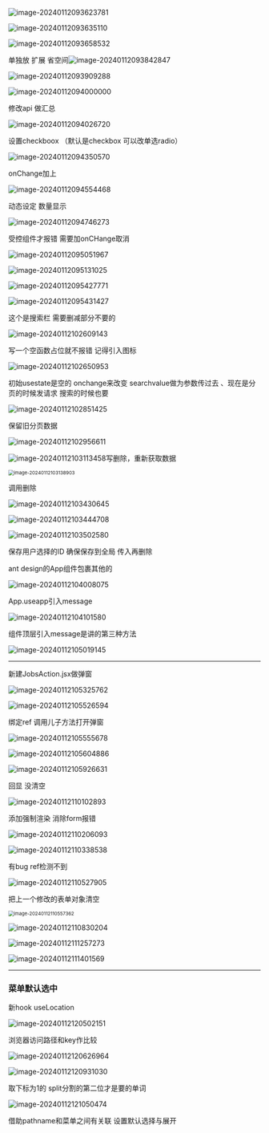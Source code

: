 ![image-20240112093623781](./职务管理.assets/image-20240112093623781.png)

![image-20240112093635110](./职务管理.assets/image-20240112093635110.png)

![image-20240112093658532](./职务管理.assets/image-20240112093658532.png)

单独放 扩展 省空间![image-20240112093842847](./职务管理.assets/image-20240112093842847.png)

![image-20240112093909288](./职务管理.assets/image-20240112093909288.png)

![image-20240112094000000](./职务管理.assets/image-20240112094000000.png)

修改api 做汇总

![image-20240112094026720](./职务管理.assets/image-20240112094026720.png)

设置checkboox （默认是checkbox 可以改单选radio）

![image-20240112094350570](./职务管理.assets/image-20240112094350570.png)

onChange加上

![image-20240112094554468](./职务管理.assets/image-20240112094554468.png)

动态设定 数量显示

![image-20240112094746273](./职务管理.assets/image-20240112094746273.png)

受控组件才报错 需要加onCHange取消

![image-20240112095051967](./职务管理.assets/image-20240112095051967.png)

![image-20240112095131025](./职务管理.assets/image-20240112095131025.png)



![image-20240112095427771](./职务管理.assets/image-20240112095427771.png)

![image-20240112095431427](./职务管理.assets/image-20240112095431427.png)

这个是搜索栏 需要删减部分不要的

![image-20240112102609143](./职务管理.assets/image-20240112102609143.png)



写一个空函数占位就不报错 记得引入图标

![image-20240112102650953](./职务管理.assets/image-20240112102650953.png)



初始usestate是空的 onchange来改变 searchvalue做为参数传过去 、现在是分页的时候发请求 搜索的时候也要

![image-20240112102851425](./职务管理.assets/image-20240112102851425.png)

保留旧分页数据

![image-20240112102956611](./职务管理.assets/image-20240112102956611.png)

![image-20240112103113458](./职务管理.assets/image-20240112103113458.png)写删除，重新获取数据

<img src="./职务管理.assets/image-20240112103138903.png" alt="image-20240112103138903" style="zoom:67%;" />

调用删除

![image-20240112103430645](./职务管理.assets/image-20240112103430645.png)

![image-20240112103444708](./职务管理.assets/image-20240112103444708.png)

![image-20240112103502580](./职务管理.assets/image-20240112103502580.png)

保存用户选择的ID 确保保存到全局 传入再删除



ant design的App组件包裹其他的

![image-20240112104008075](./职务管理.assets/image-20240112104008075.png)

App.useapp引入message

![image-20240112104101580](./职务管理.assets/image-20240112104101580.png)

组件顶层引入message是讲的第三种方法



![image-20240112105019145](./职务管理.assets/image-20240112105019145.png)



---

新建JobsAction.jsx做弹窗

![image-20240112105325762](./职务管理.assets/image-20240112105325762.png)

![image-20240112105526594](./职务管理.assets/image-20240112105526594.png)



绑定ref  调用儿子方法打开弹窗

![image-20240112105555678](./职务管理.assets/image-20240112105555678.png)

![image-20240112105604886](./职务管理.assets/image-20240112105604886.png)

![image-20240112105926631](./职务管理.assets/image-20240112105926631.png)

回显 没清空

![image-20240112110102893](./职务管理.assets/image-20240112110102893.png)

添加强制渲染 消除form报错

![image-20240112110206093](./职务管理.assets/image-20240112110206093.png)

![image-20240112110338538](./职务管理.assets/image-20240112110338538.png)

有bug ref检测不到

![image-20240112110527905](./职务管理.assets/image-20240112110527905.png)

把上一个修改的表单对象清空

<img src="./职务管理.assets/image-20240112110557362.png" alt="image-20240112110557362" style="zoom:67%;" />



![image-20240112110830204](./职务管理.assets/image-20240112110830204.png)

![image-20240112111257273](./职务管理.assets/image-20240112111257273.png)

![image-20240112111401569](./职务管理.assets/image-20240112111401569.png)

---

### 菜单默认选中

新hook useLocation

![image-20240112120502151](./职务管理.assets/image-20240112120502151.png)

浏览器访问路径和key作比较

![image-20240112120626964](./职务管理.assets/image-20240112120626964.png)





![image-20240112120931030](./职务管理.assets/image-20240112120931030.png)

取下标为1的 split分割的第二位才是要的单词

![image-20240112121050474](./职务管理.assets/image-20240112121050474.png)

借助pathname和菜单之间有关联 设置默认选择与展开

